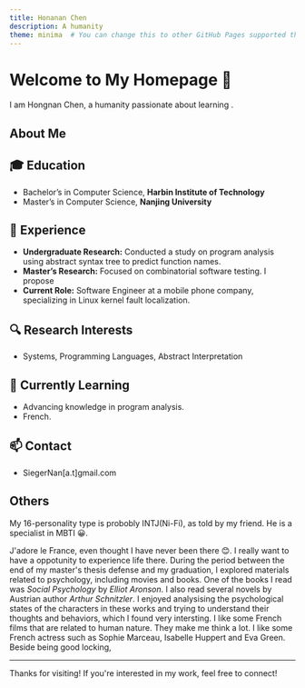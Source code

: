 ```yaml
---
title: Honanan Chen
description: A humanity
theme: minima  # You can change this to other GitHub Pages supported themes
---
```


# Welcome to My Homepage 👋

I am Hongnan Chen, a humanity passionate about learning .

## About Me

## 🎓 Education
- Bachelor’s in Computer Science, **Harbin Institute of Technology**  
- Master’s in Computer Science, **Nanjing University**

## 💼 Experience
- **Undergraduate Research:** Conducted a study on program analysis using abstract syntax tree to predict function names.
- **Master’s Research:** Focused on combinatorial software testing. I propose 
- **Current Role:** Software Engineer at a mobile phone company, specializing in Linux kernel fault localization.

## 🔍 Research Interests
- Systems, Programming Languages, Abstract Interpretation

## 🌱 Currently Learning
- Advancing knowledge in program analysis.
- French.


## 📫 Contact
- SiegerNan[a.t]gmail.com



## Others

My 16-personality type is probobly INTJ(Ni-Fi), as told by my friend. He is a specialist in MBTI 😀.

J'adore le France, even thought I have never been there 😊. I really want to have a oppotunity to experience life there.
During the period between the end of my master's thesis defense and my graduation, I explored materials related to psychology, including movies and books. One of the books I read was *Social Psychology* by *Elliot Aronson*. I also read several novels  by Austrian author *Arthur Schnitzler*. I enjoyed analysising the psychological states of the characters in these works and trying to understand their thoughts and behaviors, which I found very intersting.
I like some French films that are related to human nature. They make me think a lot.
I like some French actress such as Sophie Marceau, Isabelle Huppert and Eva Green. Beside being good locking, 

---

Thanks for visiting! If you're interested in my work, feel free to connect!
